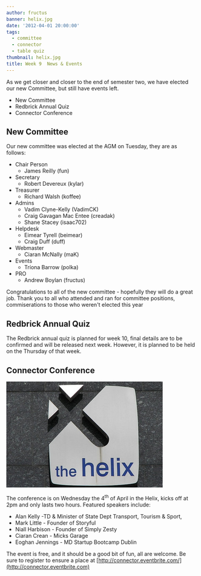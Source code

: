 ```yaml
---
author: fructus
banner: helix.jpg
date: '2012-04-01 20:00:00'
tags:
  - committee
  - connector
  - table quiz
thumbnail: helix.jpg
title: Week 9  News & Events
---
```


As we get closer and closer to the end of semester two, we have elected our new
Committee, but still have events left.

- New Committee
- Redbrick Annual Quiz
- Connector Conference

 <!-- more -->

## New Committee

Our new committee was elected at the AGM on Tuesday, they are as follows:

- Chair Person
  - James Reilly (fun)
- Secretary
  - Robert Devereux (kylar)
- Treasurer
  - Richard Walsh (koffee)
- Admins
  - Vadim Clyne-Kelly (VadimCK)
  - Craig Gavagan Mac Entee (creadak)
  - Shane Stacey (isaac702)
- Helpdesk
  - Eimear Tyrell (beimear)
  - Craig Duff (duff)
- Webmaster
  - Ciaran McNally (maK)
- Events
  - Tríona Barrow (polka)
- PRO
  - Andrew Boylan (fructus)

Congratulations to all of the new committee - hopefully they will do a great
job. Thank you to all who attended and ran for committee positions,
commiserations to those who weren't elected this year

## Redbrick Annual Quiz

The Redbrick annual quiz is planned for week 10, final details are to be
confirmed and will be released next week. However, it is planned to be held on
the Thursday of that week.

## Connector Conference

![helix](helix.jpg)

The conference is on Wednesday the 4<sup>th</sup> of April in the Helix, kicks
off at 2pm and only lasts two hours. Featured speakers include:

- Alan Kelly -TD & Minister of State Dept Transport, Tourism & Sport,
- Mark Little - Founder of Storyful
- Niall Harbison - Founder of Simply Zesty
- Ciaran Crean - Micks Garage
- Eoghan Jennings - MD Startup Bootcamp Dublin

The event is free, and it should be a good bit of fun, all are welcome. Be sure
to register to ensure a place at
[http://connector.eventbrite.com/](http://connector.eventbrite.com)
